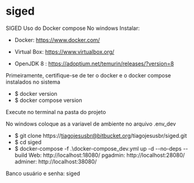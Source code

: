 # siged

SIGED
Uso do Docker compose
No windows Instalar:

* Docker: https://www.docker.com/

* Virtual Box: https://www.virtualbox.org/

* OpenJDK 8 : https://adoptium.net/temurin/releases/?version=8

Primeiramente, certifique-se de ter o docker e o docker compose instalados no sistema

+ $ docker version
+ $ docker compose version

Execute no terminal na pasta do projeto

No windows coloque as a variavel de ambiente no arquivo .env_dev

- $ git clone https://tiagojesusbr@bitbucket.org/tiagojesusbr/siged.git
- $ cd siged
- $ docker-compose -f .\docker-compose_dev.yml up -d --no-deps --build
Web: http://localhost:18080/ pgadmin: http://localhost:28080/ adminer: http://localhost:38080/

Banco usuário e senha: siged
